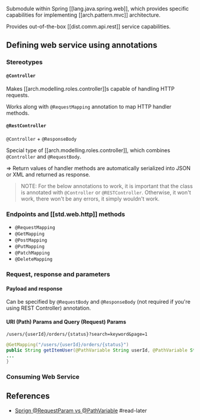 
Submodule within Spring [[lang.java.spring.web]], which provides specific capabilities for implementing [[arch.pattern.mvc]] architecture.

Provides out-of-the-box [[dist.comm.api.rest]] service capabilities.

## Defining web service using annotations

### Stereotypes

#### `@Controller`

Makes [[arch.modelling.roles.controller]]s capable of handling HTTP requests.

Works along with `@RequestMapping` annotation to map HTTP handler methods.

#### `@RestController`

`@Controller` + `@ResponseBody`

Special type of [[arch.modelling.roles.controller]], which combines `@Controller` and `@RequestBody`.

=> Return values of handler methods are automatically serialized into JSON or XML and returned as response.

> NOTE: For the below annotations to work, it is important that the class is annotated with `@Controller` or `@RESTController`. Otherwise, it won't work, there won't be any errors, it simply wouldn't work. 

### Endpoints and [[std.web.http]] methods

- `@RequestMapping` 
- `@GetMapping` 
- `@PostMapping`
- `@PutMapping`
- `@PatchMapping`
- `@DeleteMapping`

### Request, response and parameters

#### Payload and response

Can be specified by `@RequestBody` and `@ResponseBody` (not required if you're using REST Controller) annotation.


#### URI (Path) Params and Query (Request) Params

`/users/{userId}/orders/{status}?search=keyword&page=1`

```java
@GetMapping("/users/{userId}/orders/{status}")
public String getItemUser(@PathVariable String userId, @PathVariable String status, @RequestParam("search") String searchString, @RequestParam int page){
...
}
```

### Consuming Web Service



## References

- [Sprign @RequestParam vs @PathVariable](https://www.baeldung.com/spring-requestparam-vs-pathvariable)  #read-later